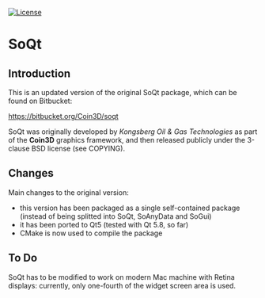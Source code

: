  [![License](https://img.shields.io/badge/License-BSD%203--Clause-blue.svg)](https://opensource.org/licenses/BSD-3-Clause)
 
# SoQt

## Introduction

This is an updated version of the original SoQt package, which can be found on Bitbucket:

https://bitbucket.org/Coin3D/soqt

SoQt was originally developed by *Kongsberg Oil & Gas Technologies* as part of the **Coin3D** graphics framework, and then released publicly under the 3-clause BSD license (see COPYING).

## Changes

Main changes to the original version:

* this version has been packaged as a single self-contained package (instead of being splitted into SoQt, SoAnyData and SoGui)
* it has been ported to Qt5 (tested with Qt 5.8, so far)
* CMake is now used to compile the package

## To Do

SoQt has to be modified to work on modern Mac machine with Retina displays: currently, only one-fourth of the widget screen area is used. 

